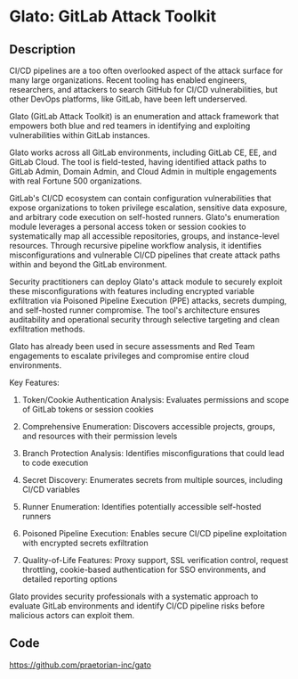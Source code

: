 # Glato: GitLab Attack Toolkit

## Description
CI/CD pipelines are a too often overlooked aspect of the attack surface for many large organizations. Recent tooling has enabled engineers, researchers, and attackers to search GitHub for CI/CD vulnerabilities, but other DevOps platforms, like GitLab, have been left underserved.

Glato (GitLab Attack Toolkit) is an enumeration and attack framework that empowers both blue and red teamers in identifying and exploiting vulnerabilities within GitLab instances.

Glato works across all GitLab environments, including GitLab CE, EE, and GitLab Cloud. The tool  is field-tested, having identified attack paths to GitLab Admin, Domain Admin, and Cloud Admin in multiple engagements with real Fortune 500 organizations.

GitLab's CI/CD ecosystem can contain configuration vulnerabilities that expose organizations to token privilege escalation, sensitive data exposure, and arbitrary code execution on self-hosted runners. Glato's enumeration module leverages a personal access token or session cookies to systematically map all accessible repositories, groups, and instance-level resources. Through recursive pipeline workflow analysis, it identifies misconfigurations and vulnerable CI/CD pipelines that create attack paths within and beyond the GitLab environment.

Security practitioners can deploy Glato's attack module to securely exploit these misconfigurations with features including encrypted variable exfiltration via Poisoned Pipeline Execution (PPE) attacks, secrets dumping, and self-hosted runner compromise. The tool's architecture ensures auditability and operational security through selective targeting and clean exfiltration methods.

Glato has already been used in secure assessments and Red Team engagements to escalate privileges and compromise entire cloud environments.

Key Features:

1. Token/Cookie Authentication Analysis: Evaluates permissions and scope of GitLab tokens or session cookies

2. Comprehensive Enumeration: Discovers accessible projects, groups, and resources with their permission levels

3. Branch Protection Analysis: Identifies misconfigurations that could lead to code execution

4. Secret Discovery: Enumerates secrets from multiple sources, including CI/CD variables

5. Runner Enumeration: Identifies potentially accessible self-hosted runners

6. Poisoned Pipeline Execution: Enables secure CI/CD pipeline exploitation with encrypted secrets exfiltration

7. Quality-of-Life Features: Proxy support, SSL verification control, request throttling, cookie-based authentication for SSO environments, and detailed reporting options

Glato provides security professionals with a systematic approach to evaluate GitLab environments and identify CI/CD pipeline risks before malicious actors can exploit them.

## Code
https://github.com/praetorian-inc/gato
